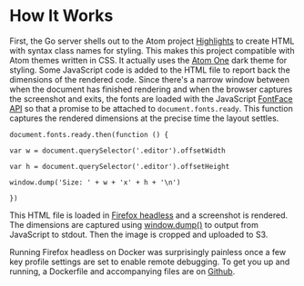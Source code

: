 # How It Works

First, the Go server shells out to the Atom project [Highlights](https://github.com/atom/highlights) to create HTML with syntax class names for styling. This makes this project compatible with Atom themes written in CSS. It actually uses the [Atom One](https://github.com/atom/one-dark-syntax) dark theme for styling. Some JavaScript code is added to the HTML file to report back the dimensions of the rendered code. Since there's a narrow window between when the document has finished rendering and when the browser captures the screenshot and exits, the fonts are loaded with the JavaScript [FontFace API](https://developer.mozilla.org/en-US/docs/Web/API/FontFaceSet) so that a promise to be attached to `document.fonts.ready`. This function captures the rendered dimensions at the precise time the layout settles.

`document.fonts.ready.then(function () {`

`var w = document.querySelector('.editor').offsetWidth`

`var h = document.querySelector('.editor').offsetHeight`

`window.dump('Size: ' + w + 'x' + h + '\n')`

`})`

This HTML file is loaded in [Firefox headless](https://developer.mozilla.org/en-US/Firefox/Headless_mode) and a screenshot is rendered. The dimensions are captured using [window.dump\(\)](https://developer.mozilla.org/en-US/docs/Web/API/Window/dump) to output from JavaScript to stdout. Then the image is cropped and uploaded to S3.

Running Firefox headless on Docker was surprisingly painless once a few key profile settings are set to enable remote debugging. To get you up and running, a Dockerfile and accompanying files are on [Github](https://github.com/nathancahill/docker-firefox-headless).


